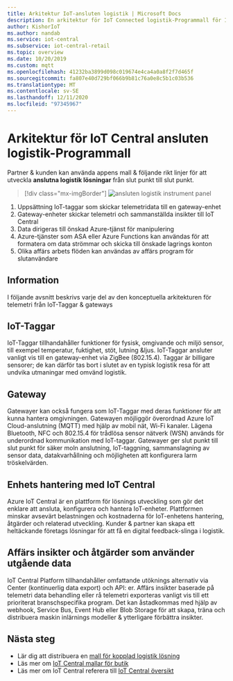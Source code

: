 ```yaml
---
title: Arkitektur IoT-ansluten logistik | Microsoft Docs
description: En arkitektur för IoT Connected logistik-Programmall för IoT Central
author: KishorIoT
ms.author: nandab
ms.service: iot-central
ms.subservice: iot-central-retail
ms.topic: overview
ms.date: 10/20/2019
ms.custom: mqtt
ms.openlocfilehash: 41232ba3899d098c019674e4ca4a0a8f2f7d465f
ms.sourcegitcommit: fa807e40d729bf066b9b81c76a0e8c5b1c03b536
ms.translationtype: MT
ms.contentlocale: sv-SE
ms.lasthandoff: 12/11/2020
ms.locfileid: "97345967"
---
```

# <a name="architecture-of-iot-central-connected-logistics-application-template"></a>Arkitektur för IoT Central ansluten logistik-Programmall



Partner & kunden kan använda appens mall & följande rikt linjer för att utveckla **anslutna logistik lösningar** från slut punkt till slut punkt.

> [!div class="mx-imgBorder"]
> ![ansluten logistik instrument panel](./media/concept-connected-logistics-architecture/connected-logistics-architecture.png)

1. Uppsättning IoT-taggar som skickar telemetridata till en gateway-enhet
2. Gateway-enheter skickar telemetri och sammanställda insikter till IoT Central
3. Data dirigeras till önskad Azure-tjänst för manipulering
4. Azure-tjänster som ASA eller Azure Functions kan användas för att formatera om data strömmar och skicka till önskade lagrings konton
5. Olika affärs arbets flöden kan användas av affärs program för slutanvändare

## <a name="details"></a>Information
I följande avsnitt beskrivs varje del av den konceptuella arkitekturen för telemetri från IoT-Taggar & gateways

## <a name="iot-tags"></a>IoT-Taggar
IoT-Taggar tillhandahåller funktioner för fysisk, omgivande och miljö sensor, till exempel temperatur, fuktighet, stöt, lutning &ljus. IoT-Taggar ansluter vanligt vis till en gateway-enhet via ZigBee (802.15.4). Taggar är billigare sensorer; de kan därför tas bort i slutet av en typisk logistik resa för att undvika utmaningar med omvänd logistik.

## <a name="gateway"></a>Gateway
Gatewayer kan också fungera som IoT-Taggar med deras funktioner för att kunna hantera omgivningen. Gatewayen möjliggör överordnad Azure IoT Cloud-anslutning (MQTT) med hjälp av mobil nät, Wi-Fi kanaler.  Lägena Bluetooth, NFC och 802.15.4 för trådlösa sensor nätverk (WSN) används för underordnad kommunikation med IoT-taggar. Gatewayer ger slut punkt till slut punkt för säker moln anslutning, IoT-taggning, sammanslagning av sensor data, datakvarhållning och möjligheten att konfigurera larm tröskelvärden.

## <a name="device-management-with-iot-central"></a>Enhets hantering med IoT Central 
Azure IoT Central är en plattform för lösnings utveckling som gör det enklare att ansluta, konfigurera och hantera IoT-enheter. Plattformen minskar avsevärt belastningen och kostnaderna för IoT-enhetens hantering, åtgärder och relaterad utveckling. Kunder & partner kan skapa ett heltäckande företags lösningar för att få en digital feedback-slinga i logistik.

## <a name="business-insights-and-actions-using-data-egress"></a>Affärs insikter och åtgärder som använder utgående data 
IoT Central Platform tillhandahåller omfattande utöknings alternativ via Center (kontinuerlig data export) och API: er. Affärs insikter baserade på telemetri data behandling eller rå telemetri exporteras vanligt vis till ett prioriterat branschspecifika program. Det kan åstadkommas med hjälp av webhook, Service Bus, Event Hub eller Blob Storage för att skapa, träna och distribuera maskin inlärnings modeller & ytterligare förbättra insikter.

## <a name="next-steps"></a>Nästa steg
* Lär dig att distribuera en [mall för kopplad logistik lösning](./tutorial-iot-central-connected-logistics.md)
* Läs mer om [IoT Central mallar för butik](./overview-iot-central-retail.md)
* Läs mer om IoT Central referera till [IoT Central översikt](../core/overview-iot-central.md)
